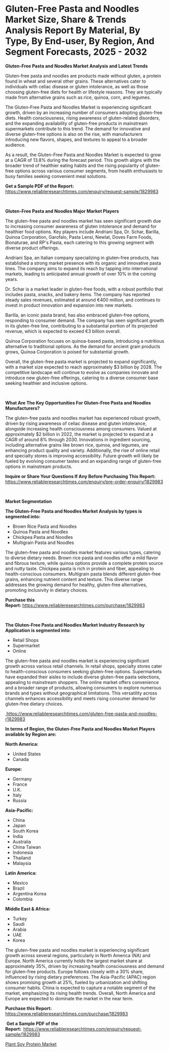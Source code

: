 <p><h1>Gluten-Free Pasta and Noodles Market Size, Share & Trends Analysis Report By Material, By Type, By End-user, By Region, And Segment Forecasts, 2025 - 2032</h1></p><p><strong>Gluten-Free Pasta and Noodles Market Analysis and Latest Trends</strong></p>
<p><p>Gluten-free pasta and noodles are products made without gluten, a protein found in wheat and several other grains. These alternatives cater to individuals with celiac disease or gluten intolerance, as well as those choosing gluten-free diets for health or lifestyle reasons. They are typically made from alternative grains such as rice, quinoa, corn, and legumes.</p><p>The Gluten-Free Pasta and Noodles Market is experiencing significant growth, driven by an increasing number of consumers adopting gluten-free diets. Health consciousness, rising awareness of gluten-related disorders, and the expanding availability of gluten-free products in mainstream supermarkets contribute to this trend. The demand for innovative and diverse gluten-free options is also on the rise, with manufacturers introducing new flavors, shapes, and textures to appeal to a broader audience.</p><p>As a result, the Gluten-Free Pasta and Noodles Market is expected to grow at a CAGR of 13.8% during the forecast period. This growth aligns with the broader trend of healthier eating habits and the rising popularity of gluten-free options across various consumer segments, from health enthusiasts to busy families seeking convenient meal solutions.</p></p>
<p><strong>Get a Sample PDF of the Report:&nbsp;</strong> <a href="https://www.reliableresearchtimes.com/enquiry/request-sample/1829983?utm_campaign=2205&utm_medium=2&utm_source=Github&utm_content=ia&utm_term=07042025&utm_id=gluten-free-pasta-and-noodles">https://www.reliableresearchtimes.com/enquiry/request-sample/1829983</a></p>
<p>&nbsp;</p>
<p><strong>Gluten-Free Pasta and Noodles Major Market Players</strong></p>
<p><p>The gluten-free pasta and noodles market has seen significant growth due to increasing consumer awareness of gluten intolerance and demand for healthier food options. Key players include Andriani Spa, Dr. Schar, Barilla, Quinoa Corporation, Garofalo, Pasta Lensi, Newlat, Doves Farm Foods, Bionaturae, and RP's Pasta, each catering to this growing segment with diverse product offerings.</p><p>Andriani Spa, an Italian company specializing in gluten-free products, has established a strong market presence with its organic and innovative pasta lines. The company aims to expand its reach by tapping into international markets, leading to anticipated annual growth of over 10% in the coming years.</p><p>Dr. Schar is a market leader in gluten-free foods, with a robust portfolio that includes pasta, snacks, and bakery items. The company has reported steady sales revenues, estimated at around €400 million, and continues to invest in product innovation and expansion into new markets.</p><p>Barilla, an iconic pasta brand, has also embraced gluten-free options, responding to consumer demand. The company has seen significant growth in its gluten-free line, contributing to a substantial portion of its projected revenue, which is expected to exceed €3 billion overall.</p><p>Quinoa Corporation focuses on quinoa-based pasta, introducing a nutritious alternative to traditional options. As the demand for ancient grain products grows, Quinoa Corporation is poised for substantial growth.</p><p>Overall, the gluten-free pasta market is projected to expand significantly, with a market size expected to reach approximately $3 billion by 2028. The competitive landscape will continue to evolve as companies innovate and introduce new gluten-free offerings, catering to a diverse consumer base seeking healthier and inclusive options.</p></p>
<p>&nbsp;</p>
<p><strong>What Are The Key Opportunities For Gluten-Free Pasta and Noodles Manufacturers?</strong></p>
<p><p>The gluten-free pasta and noodles market has experienced robust growth, driven by rising awareness of celiac disease and gluten intolerance, alongside increasing health consciousness among consumers. Valued at approximately $2 billion in 2022, the market is projected to expand at a CAGR of around 8% through 2030. Innovations in ingredient sourcing, including alternative grains like brown rice, quinoa, and legumes, are enhancing product quality and variety. Additionally, the rise of online retail and specialty stores is improving accessibility. Future growth will likely be fueled by evolving consumer tastes and an expanding range of gluten-free options in mainstream products.</p></p>
<p><strong>Inquire or Share Your Questions If Any Before Purchasing This Report:</strong> <a href="https://www.reliableresearchtimes.com/enquiry/pre-order-enquiry/1829983?utm_campaign=2205&utm_medium=2&utm_source=Github&utm_content=ia&utm_term=07042025&utm_id=gluten-free-pasta-and-noodles">https://www.reliableresearchtimes.com/enquiry/pre-order-enquiry/1829983</a></p>
<p>&nbsp;</p>
<p><strong>Market Segmentation</strong></p>
<p><strong>The Gluten-Free Pasta and Noodles Market Analysis by types is segmented into:</strong></p>
<p><ul><li>Brown Rice Pasta and Noodles</li><li>Quinoa Pasta and Noodles</li><li>Chickpea Pasta and Noodles</li><li>Multigrain Pasta and Noodles</li></ul></p>
<p><p>The gluten-free pasta and noodles market features various types, catering to diverse dietary needs. Brown rice pasta and noodles offer a mild flavor and fibrous texture, while quinoa options provide a complete protein source and nutty taste. Chickpea pasta is rich in protein and fiber, appealing to health-conscious consumers. Multigrain pasta blends different gluten-free grains, enhancing nutrient content and texture. This diverse range addresses the growing demand for healthy, gluten-free alternatives, promoting inclusivity in dietary choices.</p></p>
<p><strong>Purchase this Report:&nbsp;</strong><a href="https://www.reliableresearchtimes.com/purchase/1829983?utm_campaign=2205&utm_medium=2&utm_source=Github&utm_content=ia&utm_term=07042025&utm_id=gluten-free-pasta-and-noodles">https://www.reliableresearchtimes.com/purchase/1829983</a></p>
<p>&nbsp;</p>
<p><strong>The Gluten-Free Pasta and Noodles Market Industry Research by Application is segmented into:</strong></p>
<p><ul><li>Retail Shops</li><li>Supermarket</li><li>Online</li></ul></p>
<p><p>The gluten-free pasta and noodles market is experiencing significant growth across various retail channels. In retail shops, specialty stores cater to health-conscious consumers seeking gluten-free options. Supermarkets have expanded their aisles to include diverse gluten-free pasta selections, appealing to mainstream shoppers. The online market offers convenience and a broader range of products, allowing consumers to explore numerous brands and types without geographical limitations. This versatility across channels enhances accessibility and meets rising consumer demand for gluten-free dietary choices.</p></p>
<p><a href="https://www.reliableresearchtimes.com/gluten-free-pasta-and-noodles-r1829983?utm_campaign=2205&utm_medium=2&utm_source=Github&utm_content=ia&utm_term=07042025&utm_id=gluten-free-pasta-and-noodles">&nbsp;https://www.reliableresearchtimes.com/gluten-free-pasta-and-noodles-r1829983</a></p>
<p><strong>In terms of Region, the Gluten-Free Pasta and Noodles Market Players available by Region are:</strong></p>
<p>
    <p> <strong> North America: </strong>
        <ul>
            <li>United States</li>
            <li>Canada</li>
        </ul>
        </p> 
    <p> <strong> Europe: </strong>
        <ul>
            <li>Germany</li>
            <li>France</li>
            <li>U.K.</li>
            <li>Italy</li>
            <li>Russia</li>
        </ul>
        </p> 
    <p> <strong> Asia-Pacific: </strong>
        <ul>
            <li>China</li>
            <li>Japan</li>
            <li>South Korea</li>
            <li>India</li>
            <li>Australia</li>
            <li>China Taiwan</li>
            <li>Indonesia</li>
            <li>Thailand</li>
            <li>Malaysia</li>
        </ul>
        </p> 
    <p> <strong> Latin America: </strong>
        <ul>
            <li>Mexico</li>
            <li>Brazil</li>
            <li>Argentina Korea</li>
            <li>Colombia</li>
        </ul>
        </p> 
    <p> <strong> Middle East & Africa: </strong>
        <ul>
            <li>Turkey</li>
            <li>Saudi</li>
            <li>Arabia</li>
            <li>UAE</li>
            <li>Korea</li>
        </ul>
    </p>
    </p>
<p><p>The gluten-free pasta and noodles market is experiencing significant growth across several regions, particularly in North America (NA) and Europe. North America currently holds the largest market share at approximately 35%, driven by increasing health consciousness and demand for gluten-free products. Europe follows closely with a 30% share, influenced by rising dietary preferences. The Asia-Pacific (APAC) region shows promising growth at 25%, fueled by urbanization and shifting consumer habits. China is expected to capture a notable segment of the market, emphasizing its rising health trends. Overall, North America and Europe are expected to dominate the market in the near term.</p></p>
<p><strong>Purchase this Report: </strong><a href="https://www.reliableresearchtimes.com/purchase/1829983?utm_campaign=2205&utm_medium=2&utm_source=Github&utm_content=ia&utm_term=07042025&utm_id=gluten-free-pasta-and-noodles">https://www.reliableresearchtimes.com/purchase/1829983</a></p>
<p>&nbsp;<strong>Get a Sample PDF of the Report:&nbsp;&nbsp;</strong><a href="https://www.reliableresearchtimes.com/enquiry/request-sample/1829983?utm_campaign=2205&utm_medium=2&utm_source=Github&utm_content=ia&utm_term=07042025&utm_id=gluten-free-pasta-and-noodles">https://www.reliableresearchtimes.com/enquiry/request-sample/1829983</a></p>
<p><strong></strong></p>
<p><p><a href="https://github.com/SanjidaKhan901/Market-Research-Report-List-2/blob/main/plant-soy-protein-market.md?utm_campaign=2205&utm_medium=2&utm_source=Github&utm_content=ia&utm_term=07042025&utm_id=gluten-free-pasta-and-noodles">Plant Soy Protein Market</a></p></p>